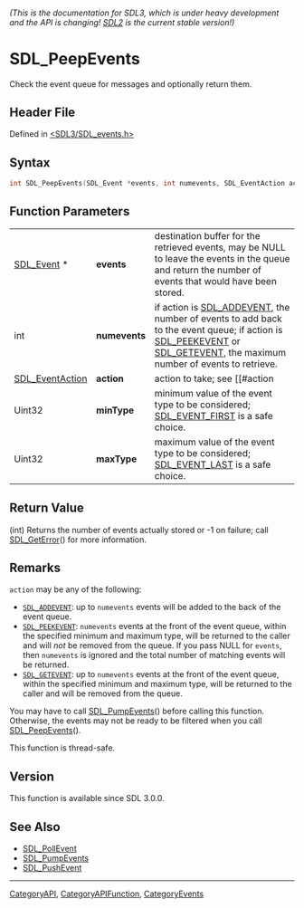 ###### (This is the documentation for SDL3, which is under heavy development and the API is changing! [SDL2](https://wiki.libsdl.org/SDL2/) is the current stable version!)
# SDL_PeepEvents

Check the event queue for messages and optionally return them.

## Header File

Defined in [<SDL3/SDL_events.h>](https://github.com/libsdl-org/SDL/blob/main/include/SDL3/SDL_events.h)

## Syntax

```c
int SDL_PeepEvents(SDL_Event *events, int numevents, SDL_EventAction action, Uint32 minType, Uint32 maxType);
```

## Function Parameters

|                                    |               |                                                                                                                                                                                                                        |
| ---------------------------------- | ------------- | ---------------------------------------------------------------------------------------------------------------------------------------------------------------------------------------------------------------------- |
| [SDL_Event](SDL_Event) *           | **events**    | destination buffer for the retrieved events, may be NULL to leave the events in the queue and return the number of events that would have been stored.                                                                 |
| int                                | **numevents** | if action is [SDL_ADDEVENT](SDL_ADDEVENT), the number of events to add back to the event queue; if action is [SDL_PEEKEVENT](SDL_PEEKEVENT) or [SDL_GETEVENT](SDL_GETEVENT), the maximum number of events to retrieve. |
| [SDL_EventAction](SDL_EventAction) | **action**    | action to take; see [[#action|Remarks]] for details.                                                                                                                                                                   |
| Uint32                             | **minType**   | minimum value of the event type to be considered; [SDL_EVENT_FIRST](SDL_EVENT_FIRST) is a safe choice.                                                                                                                 |
| Uint32                             | **maxType**   | maximum value of the event type to be considered; [SDL_EVENT_LAST](SDL_EVENT_LAST) is a safe choice.                                                                                                                   |

## Return Value

(int) Returns the number of events actually stored or -1 on failure; call
[SDL_GetError](SDL_GetError)() for more information.

## Remarks

`action` may be any of the following:

- [`SDL_ADDEVENT`](SDL_ADDEVENT): up to `numevents` events will be added to
  the back of the event queue.
- [`SDL_PEEKEVENT`](SDL_PEEKEVENT): `numevents` events at the front of the
  event queue, within the specified minimum and maximum type, will be
  returned to the caller and will _not_ be removed from the queue. If you
  pass NULL for `events`, then `numevents` is ignored and the total number
  of matching events will be returned.
- [`SDL_GETEVENT`](SDL_GETEVENT): up to `numevents` events at the front of
  the event queue, within the specified minimum and maximum type, will be
  returned to the caller and will be removed from the queue.

You may have to call [SDL_PumpEvents](SDL_PumpEvents)() before calling this
function. Otherwise, the events may not be ready to be filtered when you
call [SDL_PeepEvents](SDL_PeepEvents)().

This function is thread-safe.

## Version

This function is available since SDL 3.0.0.

## See Also

- [SDL_PollEvent](SDL_PollEvent)
- [SDL_PumpEvents](SDL_PumpEvents)
- [SDL_PushEvent](SDL_PushEvent)

----
[CategoryAPI](CategoryAPI), [CategoryAPIFunction](CategoryAPIFunction), [CategoryEvents](CategoryEvents)

